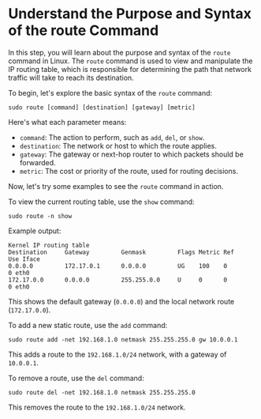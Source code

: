 # Understand the Purpose and Syntax of the route Command

In this step, you will learn about the purpose and syntax of the `route` command in Linux. The `route` command is used to view and manipulate the IP routing table, which is responsible for determining the path that network traffic will take to reach its destination.

To begin, let's explore the basic syntax of the `route` command:

```
sudo route [command] [destination] [gateway] [metric]
```

Here's what each parameter means:

- `command`: The action to perform, such as `add`, `del`, or `show`.
- `destination`: The network or host to which the route applies.
- `gateway`: The gateway or next-hop router to which packets should be forwarded.
- `metric`: The cost or priority of the route, used for routing decisions.

Now, let's try some examples to see the `route` command in action.

To view the current routing table, use the `show` command:

```
sudo route -n show
```

Example output:

```
Kernel IP routing table
Destination     Gateway         Genmask         Flags Metric Ref    Use Iface
0.0.0.0         172.17.0.1      0.0.0.0         UG    100    0        0 eth0
172.17.0.0      0.0.0.0         255.255.0.0     U     0      0        0 eth0
```

This shows the default gateway (`0.0.0.0`) and the local network route (`172.17.0.0`).

To add a new static route, use the `add` command:

```
sudo route add -net 192.168.1.0 netmask 255.255.255.0 gw 10.0.0.1
```

This adds a route to the `192.168.1.0/24` network, with a gateway of `10.0.0.1`.

To remove a route, use the `del` command:

```
sudo route del -net 192.168.1.0 netmask 255.255.255.0
```

This removes the route to the `192.168.1.0/24` network.
